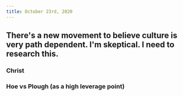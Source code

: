 ```yaml
---
title: October 23rd, 2020
---
```


## There's a new movement to believe culture is very path dependent. I'm skeptical. I need to research this.
### Christ

### Hoe vs Plough (as a high leverage point)
